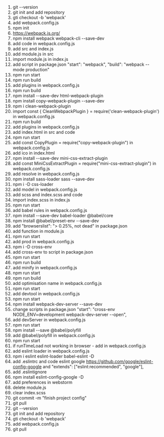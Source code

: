 1. git --version
2. git init and add repository
3. gti checkout -b 'webpack'
4. add webpack.config.js
5. npm init
6. https://webpack.js.org/
7. npm install webpack webpack-cli --save-dev
8. add code in webpack.config.js
9. add src and index.js
10. add module.js in src
11. import module.js in index.js
12. add script in package.json "start": "webpack",
    "build": "webpack --mode production"
13. npm run start
14. npm run build
15. add plugins in webpack.config.js
16. npm run build
17. npm install --save-dev html-webpack-plugin
18. npm install copy-webpack-plugin --save-dev
19. npm i clean-webpack-plugin
20. import const { CleanWebpackPlugin } = require('clean-webpack-plugin') in webpack.config.js 
21. npm run build
22. add plugins in webpack.config.js 
23. add index.html in src and code
24. npm run start
25. add const CopyPlugin = require("copy-webpack-plugin") in webpack.config.js
26. add ico in index.html
27. npm install --save-dev mini-css-extract-plugin
28. add const MiniCssExtractPlugin = require("mini-css-extract-plugin") in webpack.config.js
29. add resolve in webpack.config.js
30. npm install sass-loader sass --save-dev
31. npm i -D css-loader
32. add model in webpack.config.js
33. add scss and index.scss and code
34. import index.scss in index.js
35. npm run start
36. add babel rules in webpack.config.js
37. npm install --save-dev babel-loader @babel/core
38. npm install @babel/preset-env --save-dev
39. add "browserslist": "> 0.25%, not dead" in package.json
40. add function in module.js
41. npm run start
42. add prod in webpack.config.js
43. npm i -D cross-env
44. add cross-env to script in package.json
45. npm run start
46. npm run build
47. add minify in webpack.config.js
48. npm run start
49. npm run build
50. add optimisation name in webpack.config.js
51. npm run start
52. add devtool in webpack.config.js
53. npm run start
54. npm install webpack-dev-server --save-dev
55. change scripts in package.json "start": "cross-env NODE_ENV=development webpack-dev-server --open",
56. add devServer in webpack.config.js
57. npm run start
58. npm install --save @babel/polyfill
59. add @babel/polyfill in webpack.config.js
60. npm run start
61. if runTimeLoad not working in browser - add in webpack.config.js
62. add eslint loader in webpack.config.js
63. npm i eslint eslint-loader babel-eslint -D
64. add .eslintrc and code eslint google https://github.com/google/eslint-config-google and "extends": ["eslint:recommended", "google"],
65. add .eslintignore
66. npm install eslint-config-google -D
67. add preferences in webstorm
68. delete module.js
69. clear index.scss
70. git commit -m "finish project config"
71. git pull
72. git --version
73. git init and add repository
74. gti checkout -b 'webpack'
75. add webpack.config.js
76. git pull